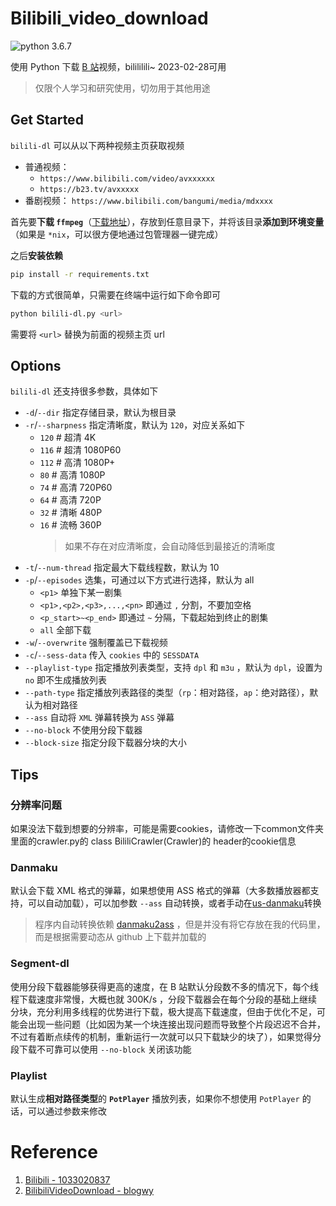 # Bilibili_video_download

![python 3.6.7](https://img.shields.io/badge/python-3.6.7-green?style=flat-square&logo=python)

使用 Python 下载 [B 站](https://www.bilibili.com/)视频，bilililili~ 2023-02-28可用

> 仅限个人学习和研究使用，切勿用于其他用途

## Get Started

`bilili-dl` 可以从以下两种视频主页获取视频

-  普通视频：
   -  `https://www.bilibili.com/video/avxxxxxx`
   -  `https://b23.tv/avxxxxx`
-  番剧视频： `https://www.bilibili.com/bangumi/media/mdxxxx`

首先要**下载 `ffmpeg`**（[下载地址](https://ffmpeg.org/download.html)），存放到任意目录下，并将该目录**添加到环境变量**（如果是 `*nix`，可以很方便地通过包管理器一键完成）

之后**安装依赖**

```bash
pip install -r requirements.txt
```

下载的方式很简单，只需要在终端中运行如下命令即可

```bash
python bilili-dl.py <url>
```

需要将 `<url>` 替换为前面的视频主页 url

## Options

`bilili-dl` 还支持很多参数，具体如下

-  `-d`/`--dir` 指定存储目录，默认为根目录
-  `-r`/`--sharpness` 指定清晰度，默认为 `120`，对应关系如下
   -  `120` # 超清 4K
   -  `116` # 超清 1080P60
   -  `112` # 高清 1080P+
   -  `80` # 高清 1080P
   -  `74` # 高清 720P60
   -  `64` # 高清 720P
   -  `32` # 清晰 480P
   -  `16` # 流畅 360P
      > 如果不存在对应清晰度，会自动降低到最接近的清晰度
-  `-t`/`--num-thread` 指定最大下载线程数，默认为 10
-  `-p`/`--episodes` 选集，可通过以下方式进行选择，默认为 all
   -  `<p1>` 单独下某一剧集
   -  `<p1>,<p2>,<p3>,...,<pn>` 即通过 `,` 分割，不要加空格
   -  `<p_start>~<p_end>` 即通过 `~` 分隔，下载起始到终止的剧集
   -  `all` 全部下载
-  `-w`/`--overwrite` 强制覆盖已下载视频
-  `-c`/`--sess-data` 传入 `cookies` 中的 `SESSDATA`
-  `--playlist-type` 指定播放列表类型，支持 `dpl` 和 `m3u` ，默认为 `dpl`，设置为 `no` 即不生成播放列表
-  `--path-type` 指定播放列表路径的类型（`rp`：相对路径，`ap`：绝对路径），默认为相对路径
-  `--ass` 自动将 `XML` 弹幕转换为 `ASS` 弹幕
-  `--no-block` 不使用分段下载器
-  `--block-size` 指定分段下载器分块的大小

## Tips

### 分辨率问题

如果没法下载到想要的分辨率，可能是需要cookies，请修改一下common文件夹里面的crawler.py的 class BililiCrawler(Crawler)的 header的cookie信息

### Danmaku

默认会下载 XML 格式的弹幕，如果想使用 ASS 格式的弹幕（大多数播放器都支持，可以自动加载），可以加参数 `--ass` 自动转换，或者手动在[us-danmaku](https://tiansh.github.io/us-danmaku/bilibili/)转换

> 程序内自动转换依赖 [danmaku2ass](https://github.com/m13253/danmaku2ass) ，但是并没有将它存放在我的代码里，而是根据需要动态从 github 上下载并加载的

### Segment-dl

使用分段下载器能够获得更高的速度，在 B 站默认分段数不多的情况下，每个线程下载速度非常慢，大概也就 300K/s ，分段下载器会在每个分段的基础上继续分块，充分利用多线程的优势进行下载，极大提高下载速度，但由于优化不足，可能会出现一些问题（比如因为某一个块连接出现问题而导致整个片段迟迟不合并，不过有着断点续传的机制，重新运行一次就可以只下载缺少的块了），如果觉得分段下载不可靠可以使用 `--no-block` 关闭该功能

### Playlist

默认生成**相对路径类型**的 **`PotPlayer`** 播放列表，如果你不想使用 `PotPlayer` 的话，可以通过参数来修改

# Reference

1. [Bilibili - 1033020837](https://github.com/1033020837/Bilibili)
2. [BilibiliVideoDownload - blogwy](https://github.com/blogwy/BilibiliVideoDownload)
